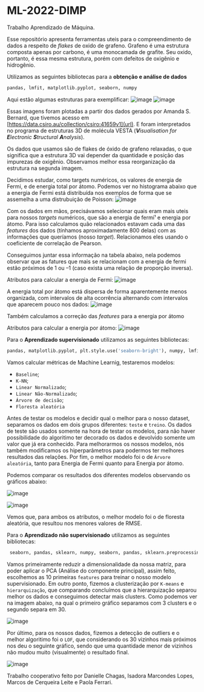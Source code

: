 # ML-2022-DIMP
Trabalho Aprendizado de Máquina.

Esse repositório apresenta ferramentas uteis para o compreendimento de dados a respeito de *flakes* de oxido de grafeno. Grafeno é uma estrutura composta apenas por carbono, é uma monocamada de grafite. Seu oxido, portanto, é essa mesma estrutura, porém com defeitos de oxigênio e hidrogênio.

Utilizamos as seguintes bibliotecas para a **obtenção e análise de dados**
```python
pandas, lmfit, matplotlib.pyplot, seaborn, numpy 
```

Aqui estão algumas estruturas para exemplificar:
![image](https://github.com/Karl-Marcos/ML-2022-DIMP/blob/main/imagens/neutral_12141.png)
![image](https://github.com/Karl-Marcos/ML-2022-DIMP/blob/main/imagens/neutral_6221.png)

Essas imagens foram plotadas a partir dos dados gerados por Amanda S. Bernard, que tivemos acesso em [https://data.csiro.au/collection/csiro:41659v1](url).  E foram interpretados no programa de estruturas 3D de molécula VESTA (***V**isualisation for **E**lectronic **S**tructural **A**nalysis*).

Os dados que usamos são de flakes de óxido de grafeno relaxadas, o que significa que a estrutura 3D vai depender da quantidade e posição das impurezas de oxigênio. Observamos melhor essa reorganização da estrutura na segunda imagem.

Decidimos estudar, como targets numéricos, os valores de energia de Fermi, e de energia total por átomo. Podemos ver no histograma abaixo que a energia de Fermi está distribuída nos exemplos de forma que se assemelha a uma distrubuição de Poisson:
![image](https://github.com/Karl-Marcos/ML-2022-DIMP/blob/main/imagens/histograma_fermi.png)

Com os dados em mãos, precisávamos selecionar quais eram mais uteis para nossos *targets* numéricos, que são a energia de fermi¹ e energia por átomo. Para isso calculamos quão relacionados estavam cada uma das *features* dos dados (tínhamos aproximadamente 800 delas) com as informações que queríamos (nosso *target*). Relacionamos eles usando o coeficiente de correlação de Pearson.

Conseguimos juntar essa informação na tabela abaixo, nela podemos observar que as fatures que mais se relacionam com a energia de fermi estão próximos de 1 ou –1 (caso exista uma relação de proporção inversa).

Atributos para calcular a energia de Fermi:
![image](https://github.com/Karl-Marcos/ML-2022-DIMP/blob/main/imagens/atributos_energia_fermi.png)

A energia total por átomo está dispersa de forma aparentemente menos organizada, com intervalos de alta ocorrência alternando com intervalos que aparecem pouco nos dados:
![image](https://github.com/Karl-Marcos/ML-2022-DIMP/blob/main/imagens/histograma_energia.png)

Também calculamos a correção das *features* para a energia por átomo

Atributos para calcular a energia por átomo:
![image](https://github.com/Karl-Marcos/ML-2022-DIMP/blob/main/imagens/atributos_energia_por_atomo.png)

Para o **Aprendizado supervisionado** utilizamos as seguintes bibliotecas: 
```python
pandas, matplotlib.pyplot, plt.style.use('seaborn-bright'), numpy, lmfit, sklearn 
```
Vamos calcular métricas de Machine Learnig, testaremos modelos:
- `Baseline`; 
- `K-NN`;
- `Linear Normalizado`;
- `Linear Não-Normalizado`;
- `Árvore de decisão`;
- `Floresta aleatória`

Antes de testar os modelos e decidir qual o melhor para o nosso dataset, separamos os dados em dois grupos diferentes: `teste` e `treino`. Os dados de teste são usados somente na hora de testar os modelos, para não haver possibilidade do algoritimo ter decorado os dados e devolvido somente um valor que já era conhecido. Para melhorarmos os nossos modelos, nós também modificamos os hiperparâmetros para podermos ter melhores resultados das relações. Por fim, o melhor modelo foi o de `Árvore aleatória`, tanto para Energia de Fermi quanto para Energia por átomo. 

Podemos comparar os resultados dos diferentes modelos  observando os gráficos abaixo:

![image](https://github.com/Karl-Marcos/ML-2022-DIMP/blob/main/imagens/multiplot_Energia%20de%20Fermi.png)

![image](https://github.com/Karl-Marcos/ML-2022-DIMP/blob/main/imagens/multiplot_Energia%20por%20Átomo.png)

Vemos que, para ambos os atributos, o melhor modelo foi o de floresta aleatória, que resultou nos menores valores de RMSE.

Para o **Aprendizado não supervisionado** utilizamos as seguintes bibliotecas: 

```python 
 seaborn, pandas, sklearn, numpy, seaborn, pandas, sklearn.preprocessing, matplotlib.pyplot, mpl_toolkits
```
Vamos primeiramente reduzir a dimensionalidade da nossa matriz, para poder aplicar o PCA (Análise do componente principal), assim feito, escolhemos as 10 primeiras `features` para treinar o nosso modelo supervisionado. Em outro ponto, fizemos a clusterização por `K-means` e `hierarquização`, que comparando concluímos que a hierarquização separou melhor os dados e conseguimos detectar mais clusters. Como podemos ver na imagem abaixo, na qual o primeiro gráfico separamos com 3 clusters e o segundo separa em 30.

![image](https://user-images.githubusercontent.com/106709309/199312913-fa075109-4980-4111-b58d-dde7c18cd0b0.png)


Por último, para os nossos dados, fizemos a detecção de outliers e o melhor algoritimo foi o `LOF`, que considerando os 30 vizinhos mais próximos nos deu o seguinte gráfico, sendo que uma quantidade menor de vizinhos não mudou muito (visualmente) o resultado final. 

![image](https://user-images.githubusercontent.com/106709309/199312267-0a05a411-54c4-4246-9d1e-33f318a5fa1f.png)

Trabalho cooperativo feito por Danielle Chagas, Isadora Marcondes Lopes, Marcos de Cerqueira Leite e Paola Ferrari. 


